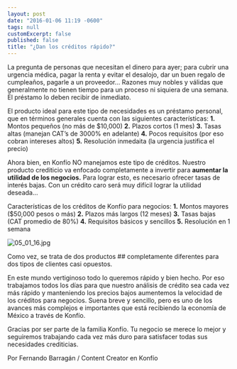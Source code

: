 ```yaml
---
layout: post
date: "2016-01-06 11:19 -0600"
tags: null
customExcerpt: false
published: false
title: "¿Dan los créditos rápido?"
---
```


La pregunta de personas que necesitan el dinero para ayer; para cubrir una urgencia médica, pagar la renta y evitar el desalojo, dar un buen regalo de cumpleaños, pagarle a un proveedor… Razones muy nobles y válidas que generalmente no tienen tiempo para un proceso ni siquiera de una semana. El préstamo lo deben recibir de inmediato.

El producto ideal para este tipo de necesidades es un préstamo personal, que en términos generales cuenta con las siguientes características:
**1.** Montos pequeños (no más de $10,000)
**2.** Plazos cortos (1 mes)
**3.** Tasas altas (manejan CAT’s de 3000% en adelante)
**4.** Pocos requisitos (por eso cobran intereses altos)
**5.** Resolución inmedaita (la urgencia justifica el precio)

Ahora bien, en Konfío NO manejamos este tipo de créditos. Nuestro producto crediticio va enfocado completamente a invertir para **aumentar la utilidad de los negocios.** Para lograr esto, es necesario ofrecer tasas de interés bajas. Con un crédito caro será muy difícil lograr la utilidad deseada…

Características de los créditos de Konfío para negocios:
**1.** Montos mayores ($50,000 pesos o más)
**2.** Plazos más largos (12 meses)
**3.** Tasas bajas (CAT promedio de 80%)
**4.** Requisitos básicos y sencillos
**5.** Resolución en 1 semana

![05_01_16.jpg]({{site.baseurl}}/img/05_01_16.jpg)

Como vez, se trata de dos productos ## completamente diferentes para dos tipos de clientes casi opuestos.

En este mundo vertiginoso todo lo queremos rápido y bien hecho. Por eso trabajamos todos los días para que nuestro análisis de crédito sea cada vez más rápido y manteniendo los precios bajos aumentemos la velocidad de los créditos para negocios. Suena breve y sencillo, pero es uno de los avances más complejos e importantes que está recibiendo la economía de México a través de Konfío. 

Gracias por ser parte de la familia Konfío. Tu negocio se merece lo mejor y seguiremos trabajando cada vez más duro para satisfacer todas sus necesidades crediticias.

Por Fernando Barragán / Content Creator en Konfío

